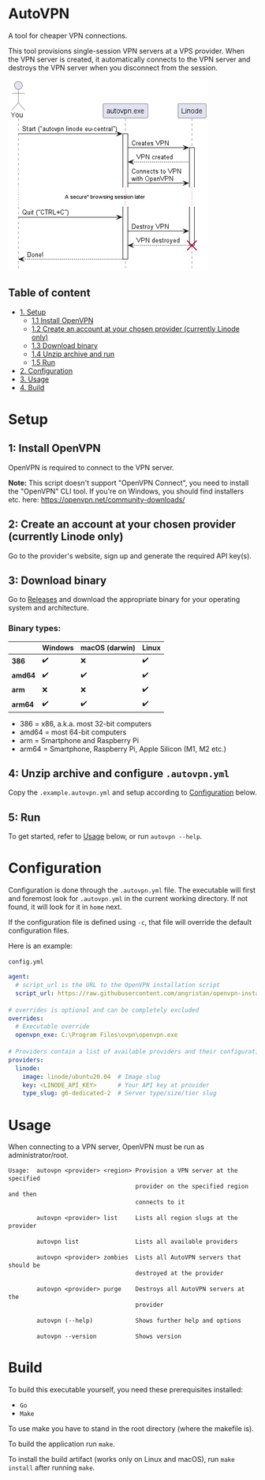 # AutoVPN

A tool for cheaper VPN connections.

This tool provisions single-session VPN servers at a VPS provider.
When the VPN server is created, it automatically connects to the VPN server and
destroys the VPN server when you disconnect from the session.

![Simplified UML Sequence Diagram](docs/connect_seq_simplified.png)

## Table of content
- [1. Setup](#setup)
    - [1.1 Install OpenVPN](#1-install-openvpn)
    - [1.2 Create an account at your chosen provider (currently Linode only)](#2-create-an-account-at-your-chosen-provider-currently-linode-only)
    - [1.3 Download binary](#3-download-binary)
    - [1.4 Unzip archive and run](#4-unzip-archive-and-configure-configyml)
    - [1.5 Run](#5-run)
- [2. Configuration](#configuration)
- [3. Usage](#usage)
- [4. Build](#build)

# Setup

## 1: Install OpenVPN

OpenVPN is required to connect to the VPN server.

**Note:** This script doesn't support "OpenVPN Connect", you need to install
the "OpenVPN" CLI tool. If you're on Windows, you should find installers etc.
here: https://openvpn.net/community-downloads/

## 2: Create an account at your chosen provider (currently Linode only)

Go to the provider's website, sign up and generate the required API key(s).

## 3: Download binary

Go to [Releases](https://github.com/Dekamik/autovpn/releases) and download the
appropriate binary for your operating system and architecture.

### Binary types:

|           | Windows | macOS (darwin) | Linux |
|-----------|---------|----------------|-------|
| **386**   | ✔️      | ❌              | ✔️    |
| **amd64** | ✔️      | ✔️             | ✔️    |
| **arm**   | ❌       | ❌              | ✔️    |
| **arm64** | ✔️      | ✔️             | ✔️    |

* 386 = x86, a.k.a. most 32-bit computers
* amd64 = most 64-bit computers
* arm = Smartphone and Raspberry Pi
* arm64 = Smartphone, Raspberry Pi, Apple Silicon (M1, M2 etc.)

## 4: Unzip archive and configure `.autovpn.yml`

Copy the `.example.autovpn.yml` and setup according to [Configuration](#configuration) below.

## 5: Run

To get started, refer to [Usage](#usage) below, or run `autovpn --help`.

# Configuration

Configuration is done through the `.autovpn.yml` file. The executable will
first and foremost look for `.autovpn.yml` in the current working directory.
If not found, it will look for it in `home` next.

If the configuration file is defined using `-c`, that file will override the
default configuration files.

Here is an example:

`config.yml`
```yaml
agent:
  # script_url is the URL to the OpenVPN installation script
  script_url: https://raw.githubusercontent.com/angristan/openvpn-install/master/openvpn-install.sh

# overrides is optional and can be completely excluded
overrides:
  # Executable override
  openvpn_exe: C:\Program Files\ovpn\openvpn.exe 

# Providers contain a list of available providers and their configurations
providers:
  linode:
    image: linode/ubuntu20.04  # Image slug
    key: <LINODE_API_KEY>      # Your API key at provider
    type_slug: g6-dedicated-2  # Server type/size/tier slug
```

# Usage

When connecting to a VPN server, OpenVPN must be run as administrator/root.

```
Usage:	autovpn <provider> <region>	Provision a VPN server at the specified
									provider on the specified region and then
									connects to it

    	autovpn <provider> list		Lists all region slugs at the provider

    	autovpn list				Lists all available providers

    	autovpn <provider> zombies	Lists all AutoVPN servers that should be
									destroyed at the provider

    	autovpn <provider> purge	Destroys all AutoVPN servers at the 
									provider

    	autovpn (--help)			Shows further help and options

    	autovpn --version			Shows version
```

# Build

To build this executable yourself, you need these prerequisites installed:

- `Go`
- `Make`

To use make you have to stand in the root directory (where the makefile is).

To build the application run `make`.

To install the build artifact (works only on Linux and macOS), run `make
install` after running `make`.
